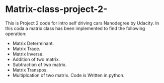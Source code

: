 # Matrix-class-project-2-
This is Project 2 code for intro self driving cars Nanodegree by Udacity. 
In this coda a matrix class has been implemented to find the following operation:
- Matrix Determinant.
- Matrix Trace.
- Matrix Inverse.
- Addition of two matrix.
- Subtraction of two matrix.
- Matrix Transpos.
- Multiplcation of two matrix.
Code is Written in python. 

